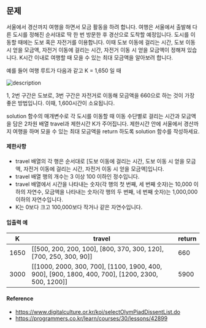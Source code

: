 ## 문제
서울에서 경산까지 여행을 하면서 모금 활동을 하려 합니다. 여행은 서울에서 출발해 다른 도시를 정해진 순서대로 딱 한 번 방문한 후 경산으로 도착할 예정입니다. 도시를 이동할 때에는 도보 혹은 자전거를 이용합니다. 이때 도보 이동에 걸리는 시간, 도보 이동 시 얻을 모금액, 자전거 이동에 걸리는 시간, 자전거 이동 시 얻을 모금액이 정해져 있습니다. K시간 이내로 여행할 때 모을 수 있는 최대 모금액을 알아보려 합니다.

예를 들어 여행 루트가 다음과 같고 K = 1,650 일 때

![description](https://grepp-programmers.s3.amazonaws.com/files/production/8fe5acc033/6741a669-30ba-4d60-8936-5a9fb8cc8001.png)

1, 2번 구간은 도보로, 3번 구간은 자전거로 이동해 모금액을 660으로 하는 것이 가장 좋은 방법입니다. 이때, 1,600시간이 소요됩니다.

solution 함수의 매개변수로 각 도시를 이동할 때 이동 수단별로 걸리는 시간과 모금액을 담은 2차원 배열 travel과 제한시간 K가 주어집니다. 제한시간 안에 서울에서 경산까지 여행을 하며 모을 수 있는 최대 모금액을 return 하도록 solution 함수를 작성하세요.


#### 제한사항
* travel 배열의 각 행은 순서대로 [도보 이동에 걸리는 시간, 도보 이동 시 얻을 모금액, 자전거 이동에 걸리는 시간, 자전거 이동 시 얻을 모금액]입니다.
* travel 배열 행의 개수는 3 이상 100 이하인 정수입니다.
* travel 배열에서 시간을 나타내는 숫자(각 행의 첫 번째, 세 번째 숫자)는 10,000 이하의 자연수, 모금액을 나타내는 숫자(각 행의 두 번째, 네 번째 숫자)는 1,000,000 이하의 자연수입니다.
* K는 0보다 크고 100,000보다 작거나 같은 자연수입니다.

#### 입출력 예
K | travel | return
--- | --- | ---
1650 | [[500, 200, 200, 100], [800, 370, 300, 120], [700, 250, 300, 90]] | 660
3000 | [[1000, 2000, 300, 700], [1100, 1900, 400, 900], [900, 1800, 400, 700], [1200, 2300, 500, 1200]] | 5900



#### Reference
* https://www.digitalculture.or.kr/koi/selectOlymPiadDissentList.do
* https://programmers.co.kr/learn/courses/30/lessons/42899